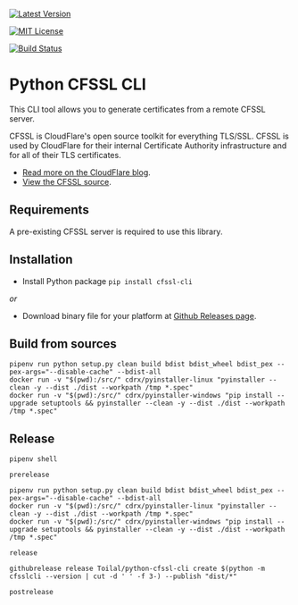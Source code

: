 [![Latest Version](http://img.shields.io/pypi/v/cfssl-cli.svg)](https://pypi.python.org/pypi/cfssl-cli)

[![MIT License](http://img.shields.io/badge/license-MIT-blue.svg)](https://pypi.python.org/pypi/cfssl-cli)

[![Build Status](http://img.shields.io/travis/Toilal/python-cfssl-cli.svg)](https://travis-ci.org/Toilal/python-cfssl-cli)

# Python CFSSL CLI

This CLI tool allows you to generate certificates from a remote CFSSL server.

CFSSL is CloudFlare's open source toolkit for everything TLS/SSL. CFSSL is used by CloudFlare for their internal 
Certificate Authority infrastructure and for all of their TLS certificates.

  - [Read more on the CloudFlare blog](https://blog.cloudflare.com/introducing-cfssl/).
  - [View the CFSSL source](https://github.com/cloudflare/cfssl).

## Requirements

A pre-existing CFSSL server is required to use this library.

## Installation

  - Install Python package `pip install cfssl-cli`

*or*

  - Download binary file for your platform at [Github Releases page](https://github.com/Toilal/python-cfssl-cli/releases).

## Build from sources

```
pipenv run python setup.py clean build bdist bdist_wheel bdist_pex --pex-args="--disable-cache" --bdist-all
docker run -v "$(pwd):/src/" cdrx/pyinstaller-linux "pyinstaller --clean -y --dist ./dist --workpath /tmp *.spec"
docker run -v "$(pwd):/src/" cdrx/pyinstaller-windows "pip install --upgrade setuptools && pyinstaller --clean -y --dist ./dist --workpath /tmp *.spec"
```

## Release

```
pipenv shell

prerelease

pipenv run python setup.py clean build bdist bdist_wheel bdist_pex --pex-args="--disable-cache" --bdist-all
docker run -v "$(pwd):/src/" cdrx/pyinstaller-linux "pyinstaller --clean -y --dist ./dist --workpath /tmp *.spec"
docker run -v "$(pwd):/src/" cdrx/pyinstaller-windows "pip install --upgrade setuptools && pyinstaller --clean -y --dist ./dist --workpath /tmp *.spec"

release

githubrelease release Toilal/python-cfssl-cli create $(python -m cfsslcli --version | cut -d ' ' -f 3-) --publish "dist/*"

postrelease
```
